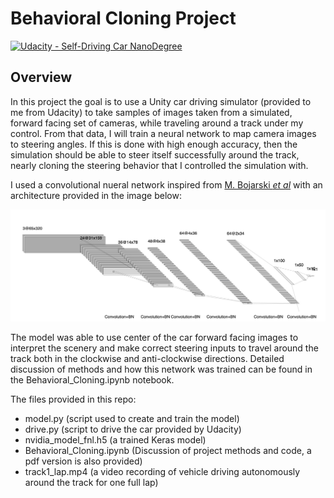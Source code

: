 # Behavioral Cloning Project

[![Udacity - Self-Driving Car NanoDegree](https://s3.amazonaws.com/udacity-sdc/github/shield-carnd.svg)](http://www.udacity.com/drive)

Overview
---
In this project the goal is to use a Unity car driving simulator (provided to me from Udacity) to take samples of images taken from a simulated, forward facing set of cameras, while traveling around a track under my control. From that data, I will train a neural network to map camera images to steering angles. If this is done with high enough accuracy, then the simulation should be able to steer itself successfully around the track, nearly cloning the steering behavior that I controlled the simulation with.

I used a convolutional nueral network inspired from [M. Bojarski *et al*](https://arxiv.org/pdf/1604.07316v1.pdf) with an architecture provided in the image below:

![covnet architecture](./covnet_diagram.jpg)

The model was able to use center of the car forward facing images to interpret the scenery and make correct steering inputs to travel around the track both in the clockwise and anti-clockwise directions.  Detailed discussion of methods and how this network was trained can be found in the Behavioral_Cloning.ipynb notebook.

The files provided in this repo: 
* model.py (script used to create and train the model)
* drive.py (script to drive the car provided by Udacity)
* nvidia_model_fnl.h5 (a trained Keras model)
* Behavioral_Cloning.ipynb (Discussion of project methods and code, a pdf version is also provided)
* track1_lap.mp4 (a video recording of vehicle driving autonomously around the track for one full lap)

